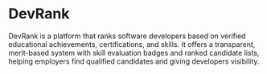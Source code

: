 # DevRank
DevRank is a platform that ranks software developers based on verified educational achievements, certifications, and skills. It offers a transparent, merit-based system with skill evaluation badges and ranked candidate lists, helping employers find qualified candidates and giving developers visibility.
